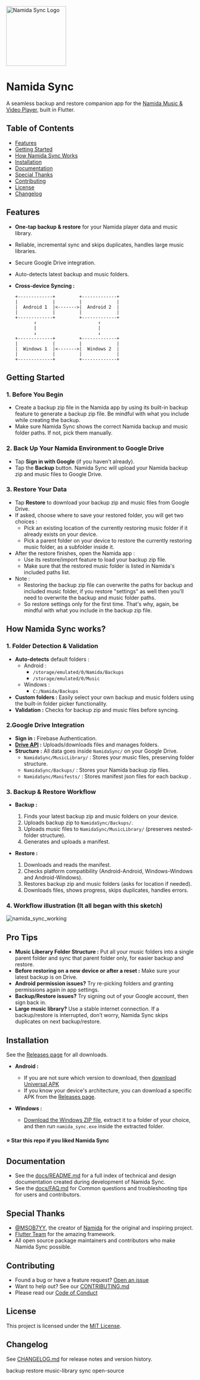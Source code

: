 <img src="assets/images/about/namida_sync_logo.png" alt="Namida Sync Logo" height="160"/>

# Namida Sync

A seamless backup and restore companion app for the [Namida Music & Video Player](https://github.com/namidaco/namida), built in Flutter.  

## Table of Contents

- [Features](#features)
- [Getting Started](#getting-started)
- [How Namida Sync Works](#how-namida-sync-works)
- [Installation](#installation)
- [Documentation](#documentation)
- [Special Thanks](#special-thanks)
- [Contributing](#contributing)
- [License](#license)
- [Changelog](#changelog)

## Features

- **One-tap backup & restore** for your Namida player data and music library.
- Reliable, incremental sync and skips duplicates, handles large music libraries.
- Secure Google Drive integration.
- Auto-detects latest backup and music folders.
- **Cross-device Syncing :**

    ```
    +-------------+         +-------------+
    |             |         |             |
    |  Android 1  |<------->|  Android 2  |
    |             |         |             |
    +-------------+         +-------------+
           ↑                       ↑           
           |                       |           
           ↓                       ↓          
    +-------------+         +-------------+
    |             |         |             |
    |  Windows 1  |<------->|  Windows 2  |
    |             |         |             |
    +-------------+         +-------------+
    ```

## Getting Started

### 1. Before You Begin
- Create a backup zip file in the Namida app by using its built-in backup feature to generate a backup zip file. Be mindful with what you include while creating the backup.  
- Make sure Namida Sync shows the correct Namida backup and music folder paths. If not, pick them manually.

### 2. Back Up Your Namida Environment to Google Drive
- Tap **Sign in with Google** (if you haven’t already).
- Tap the **Backup** button. Namida Sync will upload your Namida backup zip and music files to Google Drive.

### 3. Restore Your Data
- Tap **Restore** to download your backup zip and music files from Google Drive.
- If asked, choose where to save your restored folder, you will get two choices :
    - Pick an existing location of the currently restoring music folder if it already exists on your device.
    - Pick a parent folder on your device to restore the currently restoring music folder, as a subfolder inside it.
- After the restore finishes, open the Namida app : 
    - Use its restore/import feature to load your backup zip file.
    - Make sure that the restored music folder is listed in Namida's included paths list.
- Note : 
    - Restoring the backup zip file can overwrite the paths for backup and included music folder, if you restore "settings" as well then you'll need to overwrite the backup and music folder paths.
    - So restore settings only for the first time. That's why, again, be mindful with what you include in the backup zip file.

## How Namida Sync works?

### 1. Folder Detection & Validation
- **Auto-detects** default folders :
  - Android : 
    - `/storage/emulated/0/Namida/Backups` 
    - `/storage/emulated/0/Music`
  - Windows : 
    - `C:/Namida/Backups`
- **Custom folders :** Easily select your own backup and music folders using the built-in folder picker functionality.
- **Validation :** Checks for backup zip and music files before syncing.

### 2.Google Drive Integration

- **Sign in :** Firebase Authentication.
- **[Drive API](https://developers.google.com/workspace/drive/api/guides/about-sdk) :** Uploads/downloads files and manages folders.
- **Structure :** All data goes inside `NamidaSync/` on your Google Drive.
  - `NamidaSync/MusicLibrary/` : Stores your music files, preserving folder structure.
  - `NamidaSync/Backups/` : Stores your Namida backup zip files.
  - `NamidaSync/Manifests/` : Stores manifest json files for each backup .

### 3. Backup & Restore Workflow

- **Backup :**
  1. Finds your latest backup zip and music folders on your device.
  2. Uploads backup zip to `NamidaSync/Backups/`.
  3. Uploads music files to `NamidaSync/MusicLibrary/` (preserves nested-folder structure).
  4. Generates and uploads a manifest.

- **Restore :**
  1. Downloads and reads the manifest.
  2. Checks platform compatibility (Android-Android, Windows-Windows and Android-Windows).
  3. Restores backup zip and music folders (asks for location if needed).
  4. Downloads files, shows progress, skips duplicates, handles errors.

### 4. Workflow illustration (It all began with this sketch)

![namida_sync_working](assets/images/help/namida_sync_working.png)

## Pro Tips

- **Music Liberary Folder Structure :** Put all your music folders into a single parent folder and sync that parent folder only, for easier backup and restore.
- **Before restoring on a new device or after a reset :** Make sure your latest backup is on Drive.
- **Android permission issues?** Try re-picking folders and granting permissions again in app settings.
- **Backup/Restore issues?** Try signing out of your Google account, then sign back in.
- **Large music library?** Use a stable internet connection. If a backup/restore is interrupted, don’t worry, Namida Sync skips duplicates on next backup/restore.

## Installation

See the [Releases page](https://github.com/010101-sans/namida_sync/releases) for all downloads.

- **Android :**  
  - If you are not sure which version to download, then [download Universal APK](https://github.com/010101-sans/namida_sync/releases/download/v1.0.0/app-release.apk)  
  - If you know your device's architecture, you can download a specific APK from the [Releases page](https://github.com/010101-sans/namida_sync/releases).

- **Windows :**  
  - [Download the Windows ZIP file](https://github.com/010101-sans/namida_sync/releases/download/v1.0.0/NamidaSync-Windows-v1.0.0.zip), extract it to a folder of your choice, and then run `namida_sync.exe` inside the extracted folder.



#### **⭐️ Star this repo if you liked Namida Sync**  


## Documentation

- See the [docs/README.md](docs/README.md) for a full index of technical and design documentation created during development of Namida Sync.
- See the [docs/FAQ.md](docs/FAQ.md) for Common questions and troubleshooting tips for users and contributors.

## Special Thanks

- [@MSOB7YY](https://github.com/MSOB7YY), the creator of [Namida](https://github.com/namidaco/namida) for the original and inspiring project.
- [Flutter Team](https://github.com/flutter/flutter) for the amazing framework.
- All open source package maintainers and contributors who make Namida Sync possible.

## Contributing

- Found a bug or have a feature request? [Open an issue](../../issues)
- Want to help out? See our [CONTRIBUTING.md](CONTRIBUTING.md)
- Please read our [Code of Conduct](CODE_OF_CONDUCT.md)

## License

This project is licensed under the [MIT License](LICENSE).

## Changelog

See [CHANGELOG.md](CHANGELOG.md) for release notes and version history.

backup restore music-library sync open-source
 